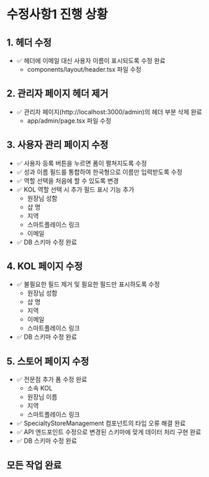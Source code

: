 # 수정사항1 진행 상황

## 1. 헤더 수정
- ✅ 헤더에 이메일 대신 사용자 이름이 표시되도록 수정 완료
  - components/layout/header.tsx 파일 수정

## 2. 관리자 페이지 헤더 제거
- ✅ 관리자 페이지(http://localhost:3000/admin)의 헤더 부분 삭제 완료
  - app/admin/page.tsx 파일 수정

## 3. 사용자 관리 페이지 수정
- ✅ 사용자 등록 버튼을 누르면 폼이 펼쳐지도록 수정
- ✅ 성과 이름 필드를 통합하여 한국형으로 이름만 입력받도록 수정
- ✅ 역할 선택을 처음에 할 수 있도록 변경
- ✅ KOL 역할 선택 시 추가 필드 표시 기능 추가
  - 원장님 성함
  - 샵 명
  - 지역
  - 스마트플레이스 링크
  - 이메일
- ✅ DB 스키마 수정 완료

## 4. KOL 페이지 수정
- ✅ 불필요한 필드 제거 및 필요한 필드만 표시하도록 수정
  - 원장님 성함
  - 샵 명
  - 지역
  - 이메일
  - 스마트플레이스 링크
- ✅ DB 스키마 수정 완료

## 5. 스토어 페이지 수정
- ✅ 전문점 추가 폼 수정 완료
  - 소속 KOL
  - 원장님 이름
  - 지역
  - 스마트플레이스 링크
- ✅ SpecialtyStoreManagement 컴포넌트의 타입 오류 해결 완료
- ✅ API 엔드포인트 수정으로 변경된 스키마에 맞게 데이터 처리 구현 완료
- ✅ DB 스키마 수정 완료

## 모든 작업 완료
